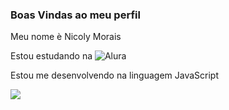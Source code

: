 ### Boas Vindas ao meu perfil 

Meu nome è Nicoly Morais 

Estou estudando na ![Alura](https//www.alura.com.br) 

Estou me desenvolvendo na linguagem JavaScript


![](https://tenor.com/pt-BR/view/cat-couple-cute-cats-cutecatz-kitten-kitty-gif-24960285)
